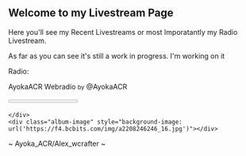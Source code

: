 ## Welcome to my Livestream Page

Here you'll see my Recent Livestreams or most Imporatantly my Radio Livestream.

As far as you can see it's still a work in progress. I'm working on it

Radio:
<div class="audio-player">
    <div id="play-btn"></div>
    <div class="audio-wrapper" id="player-container" href="javascript:;">
      <audio id="player" ontimeupdate="initProgressBar()">
			  <source src="http://7e65a7e64dcb.ngrok.io/stream.mp3" type="audio/mp3">
			</audio>
    </div>
    <div class="player-controls scrubber">
      <p>AyokaACR Webradio <small>by</small> @AyokaACR</p>
      <span id="seekObjContainer">
			  <progress id="seekObj" value="0" max="1"></progress>
			</span>
      <br>
      <small style="float: left; position: relative; left: 15px;" class="start-time"></small>
      <small style="float: right; position: relative; right: 20px;" class="end-time"></small>

    </div>
    <div class="album-image" style="background-image: url('https://f4.bcbits.com/img/a2208246246_16.jpg')"></div>
</div>



~ Ayoka_ACR/Alex_wcrafter ~
